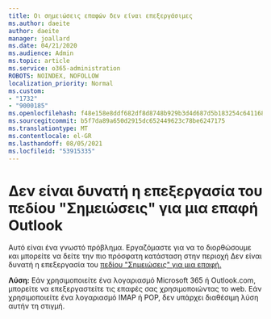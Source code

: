 ```yaml
---
title: Οι σημειώσεις επαφών δεν είναι επεξεργάσιμες
ms.author: daeite
author: daeite
manager: joallard
ms.date: 04/21/2020
ms.audience: Admin
ms.topic: article
ms.service: o365-administration
ROBOTS: NOINDEX, NOFOLLOW
localization_priority: Normal
ms.custom:
- "1732"
- "9000185"
ms.openlocfilehash: f48e158e8ddf682df8d8748b929b3d4d687d5b183254c64116834210a238020d
ms.sourcegitcommit: b5f7da89a650d2915dc652449623c78be6247175
ms.translationtype: MT
ms.contentlocale: el-GR
ms.lasthandoff: 08/05/2021
ms.locfileid: "53915335"
---
```

# <a name="cant-edit-the-notes-field-for-a-contact-in-outlook"></a>Δεν είναι δυνατή η επεξεργασία του πεδίου "Σημειώσεις" για μια επαφή Outlook

Αυτό είναι ένα γνωστό πρόβλημα. Εργαζόμαστε για να το διορθώσουμε και μπορείτε να δείτε την πιο πρόσφατη κατάσταση στην περιοχή Δεν είναι δυνατή η επεξεργασία του [πεδίου "Σημειώσεις" για μια επαφή.](https://support.office.com/article/fb8394ce-04ce-48b5-bae4-be46f77f10fe)

**Λύση:** Εάν χρησιμοποιείτε ένα λογαριασμό Microsoft 365 ή Outlook.com, μπορείτε να επεξεργαστείτε τις επαφές σας χρησιμοποιώντας το web. Εάν χρησιμοποιείτε ένα λογαριασμό IMAP ή POP, δεν υπάρχει διαθέσιμη λύση αυτήν τη στιγμή.